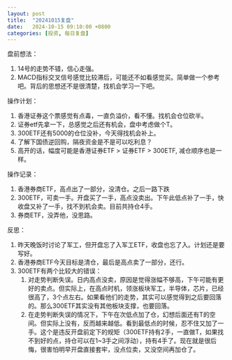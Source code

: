 ```yaml
---
layout: post
title:  "20241015复盘"
date:   2024-10-15 09:10:00 +0800
categories: [投资, 每日复盘]
---
```


盘前想法：
1. 14号的走势不错，信心走强。
2. MACD指标交叉信号感觉比较滞后，可能还不如看感觉买。简单做一个参考吧。背后的思想还不是很清楚，找机会学习一下吧。

操作计划：
1. 香港证券这个票感觉有点毒，一直负溢价，看不懂。找机会仓位砍半。
2. 证券etf先拿一下，总感觉之后还有机会，盘中考虑做个T。
3. 300ETF还有5000的仓位没补，今天得找机会补上。
4. 了解下国债逆回购，隔夜资金是不是可以吃利息？
5. 高开的话，幅度可能是香港证券ETF > 证券ETF > 300ETF, 减仓顺序也是一样。

操作记录：
1. 香港券商ETF，高点出了一部分，没清仓。之后一路下跌
2. 300ETF，可卖一手。开盘买了一手，高点没卖出。下午此低点补了一手，快收盘又补了一手，找不到机会卖。目前共持仓4手。
3. 券商ETF，没弄他，没思路。

反思：
1. 昨天晚饭时讨论了军工，但开盘忘了入军工ETF，收盘也忘了入。计划还是要写好。
2. 香港券商ETF今天目标是清仓，最后是高点卖了一部分，还行。
3. 300ETF有两个比较大的错误：
    1. 对走势判断失误。日内高点没卖，原因是觉得涨幅不够高，下午可能有更好的卖点。但实际上，在高点时机，领涨板块军工，半导体，芯片，已经很高了，3个点左右。如果看他们的走势，其实可以感觉得到之后要回落的。那么300ETF其实没有其他板块支撑，也要回落。
    2. 在走势判断失误的情况下，下午在次低点加了仓，幻想后面还有T的空间。但实际上没有，反而越来越低。看到最低点的时候，忍不住又加了一手。这个是违反开盘前定下的规矩（300ETF持有2手，一直做T，如果找不到好的点，持仓可以在1~3手之间浮动），持有4手了。现在就是很后悔，很害怕明早开盘直接套牢，没点位卖，又没空间再加仓了。